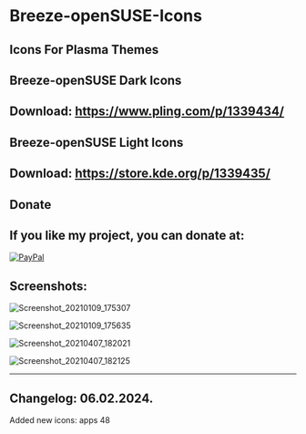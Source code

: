 # Breeze-openSUSE-Icons

Icons For Plasma Themes
----------------------

Breeze-openSUSE Dark Icons
--------------------------

Download: https://www.pling.com/p/1339434/
------------------------------------------


 Breeze-openSUSE Light Icons 
----------------------------

Download: https://store.kde.org/p/1339435/
------------------------------------------


<html>
  <head>
    <meta charset="utf-8" />
  </head>
  <body>
    <h2>Donate</h2>
    <h2>If you like my project, you can donate at:</h2>
    <a href="https://www.paypal.com/paypalme/VesnaLazic">
    <img src="PayPal.png" alt="PayPal" />
    </a>
  </body>
</html>


Screenshots:
-----------


![Screenshot_20210109_175307](https://user-images.githubusercontent.com/45247573/201469513-23204b7d-4293-4b5d-8127-4afe0b6f8d77.png)

![Screenshot_20210109_175635](https://user-images.githubusercontent.com/45247573/201469525-6d33ea72-58d9-4e46-8179-3a555c34a56b.jpg)

![Screenshot_20210407_182021](https://user-images.githubusercontent.com/45247573/201469543-236c3a1a-8603-4e48-bac2-7a02407d1f4b.png)

![Screenshot_20210407_182125](https://user-images.githubusercontent.com/45247573/201469550-343d35db-dbf9-4d7b-abd3-de558119140f.png)

____________________________________________________________________________________________________________________________________


Changelog: 06.02.2024.
----------------------

Added new icons: apps 48
